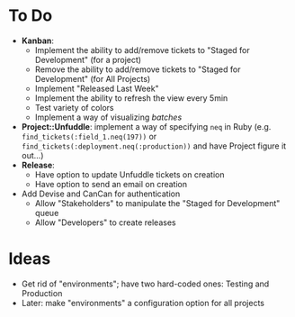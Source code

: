 # To Do

 - **Kanban**:
   - Implement the ability to add/remove tickets to "Staged for Development" (for a project)
   - Remove the ability to add/remove tickets to "Staged for Development" (for All Projects)
   - Implement "Released Last Week"
   - Implement the ability to refresh the view every 5min
   - Test variety of colors
   - Implement a way of visualizing _batches_
 - **Project::Unfuddle**: implement a way of specifying `neq` in Ruby (e.g. `find_tickets(:field_1.neq(197))` or `find_tickets(:deployment.neq(:production))` and have Project figure it out...)
 - **Release**:
   - Have option to update Unfuddle tickets on creation
   - Have option to send an email on creation
 - Add Devise and CanCan for authentication
   - Allow "Stakeholders" to manipulate the "Staged for Development" queue
   - Allow "Developers" to create releases

# Ideas

 - Get rid of "environments"; have two hard-coded ones: Testing and Production
 - Later: make "environments" a configuration option for all projects
